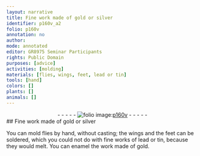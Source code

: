 ```yaml
---
layout: narrative
title: Fine work made of gold or silver
identifier: p160v_a2
folio: p160v
annotation: no
author:
mode: annotated
editor: GR8975 Seminar Participants
rights: Public Domain
purposes: [advice]
activities: [molding]
materials: [flies, wings, feet, lead or tin]
tools: [hand]
colors: []
plants: []
animals: []
---
```


 <div class="folio" align="center">- - - - - <a href="http://gallica.bnf.fr/ark:/12148/btv1b10500001g/f326.item.r=" target="_blank"><img src="https://cu-mkp.github.io/GR8975-edition/assets/photo-icon.png" alt="folio image: " style="display:inline-block; margin-bottom:-3px;"/>p160v</a> - - - - - </div> <span class="activity"></span> 
## Fine work made of gold or silver

 
You can mold <span class="material">flies</span> by <span class="tool">hand</span>, without casting; the <span class="material">wings</span> and the <span class="material">feet</span> can be soldered, which you could not do with fine works of <span class="material">lead or tin</span>, because they would melt. You can enamel the work made of gold.
 
